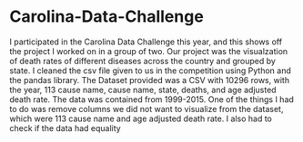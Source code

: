 # Carolina-Data-Challenge

I participated in the Carolina Data Challenge this year, and this shows off the project I worked on in a group of two. Our project was the visualzation of death rates of different diseases across the country and grouped by state.
I cleaned the csv file given to us in the competition using Python and the pandas library.
The Dataset provided was a CSV with 10296 rows, with the year, 113 cause name, cause name, state, deaths, and age adjusted death rate. The data was contained from 1999-2015.
One of the things I had to do was remove columns we did not want to visualize from the dataset, which were 113 cause name and age adjusted
death rate.
I also had to check if the data had equality
